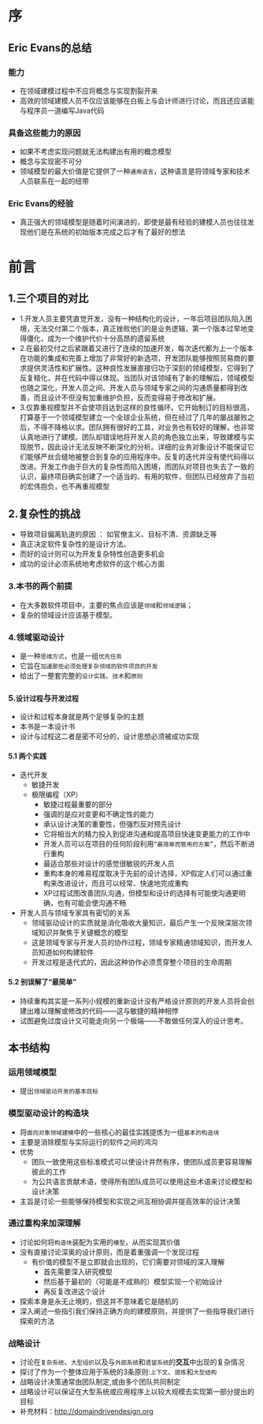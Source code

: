 # 序

## Eric Evans的总结

### 能力
* 在领域建模过程中不应将概念与实现割裂开来
* 高效的领域建模人员不仅应该能够在白板上与会计师进行讨论，而且还应该能与程序员一道编写Java代码

### 具备这些能力的原因
* 如果不考虑实现问题就无法构建出有用的概念模型
* 概念与实现密不可分
* 领域模型的最大价值是它提供了一种`通用语言`，这种语言是将领域专家和技术人员联系在一起的纽带

### Eric Evans的经验
* 真正强大的领域模型是随着时间演进的，即使是最有经验的建模人员也往往发现他们是在系统的初始版本完成之后才有了最好的想法


# 前言

## 1.三个项目的对比
* 1.开发人员主要凭直觉开发，没有一种结构化的设计，一年后项目团队陷入困境，无法交付第二个版本，真正挫败他们的是业务逻辑，第一个版本过早地变得僵化，成为一个维护代价十分高昂的遗留系统
* 2.在最初交付之后紧跟着又进行了连续的加速开发，每次迭代都为上一个版本在功能的集成和完善上增加了非常好的新选项，开发团队能够按照贸易商的要求提供灵活性和扩展性。这种良性发展直接归功于深刻的领域模型，它得到了反复精化，并在代码中得以体现。当团队对该领域有了新的理解后，领域模型也随之深化，开发人员之间、开发人员与领域专家之间的沟通质量都得到改善，而且设计不但没有加重维护负担，反而变得易于修改和扩展。
* 3.仅靠重视模型并不会使项目达到这样的良性循环。它开始制订的目标很高，打算基于一个领域模型建立一个全球企业系统，但在经过了几年的屡战屡败之后，不得不降格以求。团队拥有很好的工具，对业务也有较好的理解，也非常认真地进行了建模。团队却错误地将开发人员的角色独立出来，导致建模与实现脱节，因此设计无法反映不断深化的分析。详细的业务对象设计不能保证它们能够严丝合缝地被整合到复杂的应用程序中。反复的迭代并没有使代码得以改进。开发工作由于巨大的复杂性而陷入困境，而团队对项目也失去了一致的认识，最终项目确实创建了一个适当的、有用的软件，但团队已经放弃了当初的宏伟抱负，也不再重视模型

## 2.复杂性的挑战
* 导致项目偏离轨道的原因 ： 如官僚主义、目标不清、资源缺乏等
* 真正决定软件复杂性的是设计方法。
* 而好的设计则可以为开发复杂特性创造更多机会
* 成功的设计必须系统地考虑软件的这个核心方面

### 3.本书的两个前提
* 在大多数软件项目中，主要的焦点应该是`领域`和`领域逻辑`；
* 复杂的领域设计应该基于模型。

### 4.领域驱动设计
* 是一种`思维方式`，也是一组`优先任务`
* 它旨在`加速那些必须处理复杂领域的软件项目的开发`
* 给出了一整套完整的`设计实践`、`技术`和`原则`

### 5.`设计过程`与`开发过程`
* 设计和过程本身就是两个足够复杂的主题
* 本书是一本设计书
* 设计与过程这二者是密不可分的，设计思想必须被成功实现

#### 5.1 两个实践
* 迭代开发
  * 敏捷开发
  * 极限编程（XP）
    * 敏捷过程最重要的部分
    * 强调的是应对变更和不确定性的能力
    * 承认设计决策的重要性，但强烈反对预先设计
    * 它将相当大的精力投入到促进沟通和提高项目快速变更能力的工作中
    * 开发人员可以在项目的任何阶段利用`“最简单而管用的方案”`，然后不断进行重构
    * 最适合那些对设计的感觉很敏锐的开发人员
    * 重构本身的难易程度取决于先前的设计选择，XP假定人们可以通过重构来改进设计，而且可以经常、快速地完成重构
    * XP过程试图改善团队沟通，但模型和设计的选择有可能使沟通更明确，也有可能会使沟通不畅
* 开发人员与领域专家具有密切的关系
  * 领域驱动设计的实质就是消化吸收大量知识，最后产生一个反映深层次领域知识并聚焦于关键概念的模型
  * 这是领域专家与开发人员的协作过程，领域专家精通领域知识，而开发人员知道如何构建软件
  * 开发过程是迭代式的，因此这种协作必须贯穿整个项目的生命周期

#### 5.2 别误解了“最简单”
* 持续重构其实是一系列小规模的重新设计没有严格设计原则的开发人员将会创建出难以理解或修改的代码——这与敏捷的精神相悖
* 试图避免过度设计又可能走向另一个极端——不敢做任何深入的设计思考。

## 本书结构

### 运用领域模型
* 提出`领域驱动开发的基本目标`

### 模型驱动设计的构造块
* 将`面向对象领域建模`中的一些核心的最佳实践提炼为一组`基本的构造块`
* 主要是消除模型与实际运行的软件之间的鸿沟
* 优势
  * 团队一致使用这些标准模式可以使设计井然有序，使团队成员更容易理解彼此的工作
  * 为公共语言贡献术语，使得所有团队成员可以使用这些术语来讨论模型和设计决策
* 主旨是讨论一些能够保持模型和实现之间互相协调并提高效率的设计决策

### 通过重构来加深理解
* 讨论如何将`构造块`装配为实用的`模型`，从而实现其价值
* 没有直接讨论深奥的设计原则，而是着重强调一个发现过程
  * 有价值的模型不是立即就会出现的，它们需要对领域的深入理解
    * 首先需要深入研究模型
    * 然后基于最初的（可能是不成熟的）模型实现一个初始设计
    * 再反复改进这个设计
* 探索本身是永无止境的，但这并不意味着它是随机的
* 深入阐述一些指引我们保持正确方向的建模原则，并提供了一些指导我们进行探索的方法

### 战略设计
* 讨论在`复杂系统`、`大型组织`以及与`外部系统`和`遗留系统`的**交互**中出现的复杂情况
* 探讨了作为一个整体应用于系统的3条原则:`上下文`、`提炼`和`大型结构`
* 战略设计决策通常由团队制定,或由多个团队共同制定
* 战略设计可以保证在大型系统或应用程序上以较大规模去实现第一部分提出的目标
* 补充材料：http://domaindrivendesign.org
